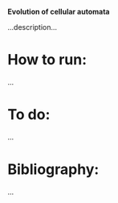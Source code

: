 **Evolution of cellular automata**

...description...

# How to run:
...

# To do:
...
 
# Bibliography:
...